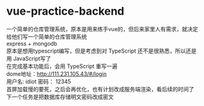 # vue-practice-backend
一个简单的仓库管理系统，原本是用来练手vue的，但后来家里人有需求，就决定给他们写一个简单的仓库管理系统  
express + mongodb  
原本是想用typescript编写，但是考虑到对 TypeScript 还不是很熟悉，所以还是用 JavaScript写了  
在完成基本功能后，会用 TypeScript 重写一遍  
dome地址：http://111.231.105.43/#/login  
用户名: idiot 密码： 12345  
首屏加载慢的要死，之后会再优化，也有计划改成服务端渲染，看后续的时间了  
下一个任务是把数据库存储明文密码改成密文  
